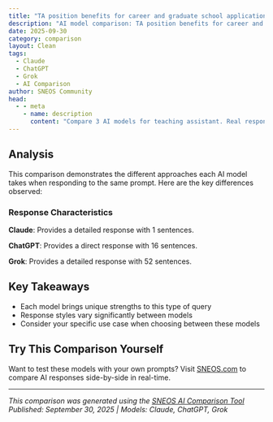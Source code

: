 ```yaml
---
title: "TA position benefits for career and graduate school applications"
description: "AI model comparison: TA position benefits for career and graduate school applications..."
date: 2025-09-30
category: comparison
layout: Clean
tags:
  - Claude
  - ChatGPT
  - Grok
  - AI Comparison
author: SNEOS Community
head:
  - - meta
    - name: description
      content: "Compare 3 AI models for teaching assistant. Real responses from Claude, ChatGPT, Grok with detailed analysis."
---
```


<ChatComparison
  title="TA position benefits for career and graduate school applications"
  prompt="TA position benefits for career and graduate school applications"
  :responses='{"Claude": "TA positions offer significant advantages for both career development and graduate school applications:\n\n## Graduate School Applications\n\n**Research Experience \u0026 Skills**\n- Demonstrates teaching ability and communication skills\n- Shows commitment to academia and higher education\n- Provides experience with course design, grading, and student mentorship\n- Develops critical thinking and analytical skills valued by admissions committees\n\n**Strong Recommendation Letters**\n- Faculty supervisors can write detailed, specific letters about your abilities\n- Shows you can work effectively with professors\n- Demonstrates maturity and responsibility\n\n**Academic Preparation**\n- Deepens understanding of your field through teaching\n- Improves presentation and public speaking skills\n- Enhances writing and communication abilities\n\n## Career Benefits\n\n**Transferable Skills**\n- Leadership and mentoring experience\n- Project management (managing courses, deadlines)\n- Communication with diverse audiences\n- Problem-solving and adaptability\n\n**Professional Network**\n- Connections with faculty who may become references\n- Relationships with other TAs and graduate students\n- Potential industry connections through professors\n\n**Enhanced Resume**\n- Shows initiative and additional responsibility beyond coursework\n- Demonstrates time management skills (balancing TA duties with studies)\n- Relevant for education, training, consulting, and management roles\n\n## Practical Considerations\n\n**Financial Benefits**\n- Stipend or hourly wages\n- Sometimes includes tuition remission or health benefits\n- Reduces student loan dependency\n\n**Time Management**\n- Develops excellent organizational skills\n- Experience balancing multiple responsibilities\n- Preparation for demanding graduate programs or careers\n\nThe experience is particularly valuable if you\u0027re considering academic careers, education, training roles, or any position requiring strong communication and leadership skills.", "ChatGPT": "Being a Teaching Assistant (TA) can offer several benefits for your career and graduate school applications. Here are some key advantages:\n\n1. **Develop Teaching and Communication Skills** \n As a TA, you gain experience explaining complex concepts clearly and effectively, which is valuable in any professional or academic setting.\n\n2. **Demonstrate Leadership and Responsibility** \n Managing discussions, grading, or leading lab sessions shows that you can take on leadership roles and handle responsibilities independently.\n\n3. **Enhance Subject-Matter Expertise** \n Teaching material deepens your understanding of the subject, making you more knowledgeable and confident in your field.\n\n4. **Gain Mentorship and Networking Opportunities** \n Working closely with professors and other academic staff can lead to strong letters of recommendation and professional connections.\n\n5. **Show Commitment and Initiative** \n Being a TA reflects dedication to your academic community and a proactive attitude, traits that graduate programs and employers value.\n\n6. **Improve Organizational and Time Management Skills** \n Balancing TA duties with your own coursework demonstrates your ability to manage multiple tasks effectively.\n\n7. **Boost Your CV/Resume** \n TA experience is a recognized credential that can distinguish you from other candidates in job or graduate school applications.\n\nIncluding your TA experience in applications helps showcase a well-rounded profile with practical teaching experience, leadership qualities, and a strong academic foundation.", "Grok": "Securing a Teaching Assistant (TA) position can be incredibly beneficial for both career development and graduate school applications. TA positions offer a range of advantages, including skill-building, networking, and enhancing your academic and professional profile. Below are the key benefits of a TA position in the context of career advancement and graduate school applications:\n\n---\n\n### **Benefits for Career Development**\n1. **Teaching and Communication Skills** \n - As a TA, you develop strong communication and public speaking skills by explaining complex concepts to students, leading discussions, or giving lectures.\n - These skills are highly transferable to many professions, including education, corporate training, management, and leadership roles.\n\n2. **Leadership and Mentorship Experience** \n - A TA role often involves guiding and mentoring students, which demonstrates leadership and interpersonal skills to future employers.\n - It shows your ability to manage responsibilities, provide constructive feedback, and foster a positive learning environment.\n\n3. **Time Management and Organization** \n - Balancing teaching duties, grading, and personal academic or professional responsibilities helps you hone time management and organizational skills.\n - These are critical in any career, showcasing your ability to handle multiple tasks efficiently.\n\n4. **Subject Matter Expertise** \n - Working closely with course material as a TA deepens your understanding of the subject, making you a more knowledgeable candidate in your field.\n - This expertise can set you apart in job interviews or roles that require a strong grasp of specific topics.\n\n5. **Professional Networking** \n - Collaborating with professors, other TAs, and academic staff allows you to build valuable connections in your field.\n - These relationships can lead to job recommendations, collaborations, or references for future career opportunities.\n\n6. **Resume/CV Building** \n - A TA position adds significant value to your resume or CV by demonstrating relevant experience in education, leadership, and academic involvement.\n - It shows employers that you have practical experience working in an academic or professional setting.\n\n---\n\n### **Benefits for Graduate School Applications**\n1. **Demonstrates Academic Commitment** \n - Serving as a TA signals to admissions committees that you are deeply engaged in your academic field and committed to contributing to the academic community.\n - It shows that you are prepared for the rigors of graduate-level work, including teaching or research responsibilities often required in grad programs.\n\n2. **Strong Letters of Recommendation** \n - Working closely with faculty members as a TA often results in meaningful professional relationships, which can lead to strong, personalized letters of recommendation.\n - Professors can speak to your teaching ability, work ethic, and academic potential, which are critical components of a graduate school application.\n\n3. **Teaching Experience for Future Roles** \n - Many graduate programs, especially at the PhD level, require students to serve as TAs or teach courses. Prior TA experience demonstrates that you are prepared for these responsibilities and can handle them effectively.\n - It can also give you a competitive edge over applicants without teaching experience.\n\n4. **Enhances Research and Academic Skills** \n - TA roles often involve assisting with syllabus design, creating assignments, or even contributing to research projects, which can strengthen your research and academic skills.\n - These experiences can be highlighted in your statement of purpose or CV to show your readiness for graduate-level work.\n\n5. **Financial Support and Funding Opportunities** \n - Many TA positions come with stipends, tuition waivers, or other financial benefits, which can help alleviate the financial burden of undergraduate or graduate studies.\n - Additionally, demonstrating that you\u2019ve held a funded position can signal to graduate programs that you are capable of securing competitive roles.\n\n6. **Evidence of Work Ethic and Responsibility** \n - Successfully managing a TA position while pursuing your own studies shows admissions committees that you are responsible, dependable, and capable of handling demanding workloads\u2014a critical trait for graduate students.\n\n7. **Tailored Personal Statement Material** \n - Your experience as a TA provides concrete examples to discuss in your personal statement or statement of purpose. You can highlight specific challenges you overcame, skills you developed, or ways you impacted students\u2019 learning.\n - This makes your application more compelling by grounding your narrative in real-world experience.\n\n---\n\n### **Tips to Maximize the Benefits of a TA Position**\n- **Be Proactive:** Take on additional responsibilities, such as organizing study sessions or contributing to curriculum development, to showcase initiative.\n- **Seek Feedback:** Regularly ask for feedback from the professor or students to improve your teaching and demonstrate a commitment to growth.\n- **Document Your Impact:** Keep track of specific contributions or achievements (e.g., improving student engagement or designing a successful lesson) to include in applications or interviews.\n- **Build Relationships:** Maintain strong connections with faculty and peers to secure strong references and potential collaborators for future projects.\n- **Reflect on Your Experience:** Use your TA role to reflect on your own academic and career goals, as this can help you articulate a clear vision in grad school applications or job interviews.\n\n---\n\nIn summary, a TA position is a valuable stepping stone for both career growth and graduate school applications. It equips you with practical skills, strengthens your academic profile, and provides opportunities to build meaningful connections in your field. By leveraging the experience effectively, you can stand out as a well-rounded, capable candidate in any professional or academic pursuit."}' 
  published-date="12:16"
/>

## Analysis

This comparison demonstrates the different approaches each AI model takes when responding to the same prompt. Here are the key differences observed:

### Response Characteristics

**Claude**: Provides a detailed response with 1 sentences. 

**ChatGPT**: Provides a direct response with 16 sentences. 

**Grok**: Provides a detailed response with 52 sentences. 

## Key Takeaways

- Each model brings unique strengths to this type of query
- Response styles vary significantly between models
- Consider your specific use case when choosing between these models

## Try This Comparison Yourself

Want to test these models with your own prompts? Visit [SNEOS.com](https://sneos.com) to compare AI responses side-by-side in real-time.

---

*This comparison was generated using the [SNEOS AI Comparison Tool](https://sneos.com)*
*Published: September 30, 2025 | Models: Claude, ChatGPT, Grok*
